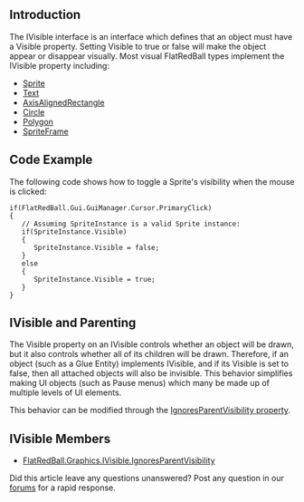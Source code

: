 ## Introduction

The IVisible interface is an interface which defines that an object must have a Visible property. Setting Visible to true or false will make the object appear or disappear visually. Most visual FlatRedBall types implement the IVisible property including:

-   [Sprite](/frb/docs/index.php?title=FlatRedBall.Sprite.md "FlatRedBall.Sprite")
-   [Text](/frb/docs/index.php?title=FlatRedBall.Graphics.Text.md "FlatRedBall.Graphics.Text")
-   [AxisAlignedRectangle](/frb/docs/index.php?title=FlatRedBall.Math.Geometry.AxisAlignedRectangle.md "FlatRedBall.Math.Geometry.AxisAlignedRectangle")
-   [Circle](/frb/docs/index.php?title=FlatRedBall.Math.Geometry.Circle.md "FlatRedBall.Math.Geometry.Circle")
-   [Polygon](/frb/docs/index.php?title=FlatRedBall.Math.Geometry.Polygon.md "FlatRedBall.Math.Geometry.Polygon")
-   [SpriteFrame](/frb/docs/index.php?title=FlatRedBall.ManagedSpriteGroups.SpriteFrame.md "FlatRedBall.ManagedSpriteGroups.SpriteFrame")

## Code Example

The following code shows how to toggle a Sprite's visibility when the mouse is clicked:

    if(FlatRedBall.Gui.GuiManager.Cursor.PrimaryClick)
    {
       // Assuming SpriteInstance is a valid Sprite instance:
       if(SpriteInstance.Visible)
       {
          SpriteInstance.Visible = false;
       }
       else
       {
          SpriteInstance.Visible = true;
       }
    }

## IVisible and Parenting

The Visible property on an IVisible controls whether an object will be drawn, but it also controls whether all of its children will be drawn. Therefore, if an object (such as a Glue Entity) implements IVisible, and if its Visible is set to false, then all attached objects will also be invisible. This behavior simplifies making UI objects (such as Pause menus) which many be made up of multiple levels of UI elements.

This behavior can be modified through the [IgnoresParentVisibility property](/frb/docs/index.php?title=FlatRedBall.Graphics.IVisible.IgnoresParentVisibility.md "FlatRedBall.Graphics.IVisible.IgnoresParentVisibility").

## IVisible Members

-   [FlatRedBall.Graphics.IVisible.IgnoresParentVisibility](/frb/docs/index.php?title=FlatRedBall.Graphics.IVisible.IgnoresParentVisibility.md "FlatRedBall.Graphics.IVisible.IgnoresParentVisibility")

Did this article leave any questions unanswered? Post any question in our [forums](/frb/forum.md) for a rapid response.
